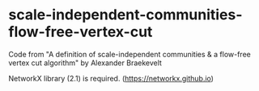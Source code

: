 # scale-independent-communities-flow-free-vertex-cut
Code from
"A definition of scale-independent communities &amp; a flow-free vertex cut algorithm"
by Alexander Braekevelt

NetworkX library (2.1) is required. (https://networkx.github.io)
